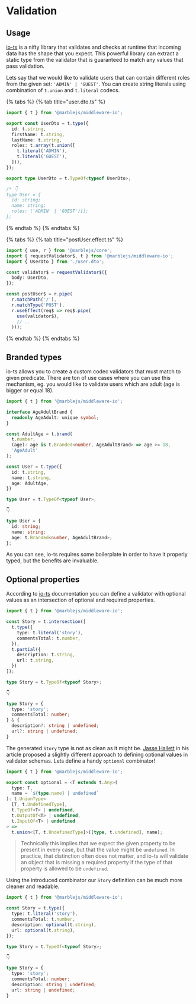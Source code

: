 # Validation

## Usage

[io-ts](https://github.com/gcanti/io-ts) is a nifty library that validates and checks at runtime that incoming data has the shape that you expect. This powerful library can extract a static type from the validator that is guaranteed to match any values that pass validation.

Lets say that we would like to validate users that can contain different roles from the given set: `'ADMIN' | 'GUEST'`. You can create string literals using combination of `t.union` and `t.literal` codecs. 

{% tabs %}
{% tab title="user.dto.ts" %}
```typescript
import { t } from '@marblejs/middleware-io';

export const UserDto = t.type({
  id: t.string,
  firstName: t.string,
  lastName: t.string,
  roles: t.array(t.union([
    t.literal('ADMIN'),
    t.literal('GUEST'),
  ])),
});

export type UserDto = t.TypeOf<typeof UserDto>;

/* 👇
type User = {
  id: string;
  name: string;
  roles: ('ADMIN' | 'GUEST')[];
};
```
{% endtab %}
{% endtabs %}

{% tabs %}
{% tab title="postUser.effect.ts" %}
```typescript
import { use, r } from '@marblejs/core';
import { requestValidator$, t } from '@marblejs/middleware-io';
import { UserDto } from './user.dto';

const validator$ = requestValidator$({
  body: UserDto,
});

const postUser$ = r.pipe(
  r.matchPath('/'),
  r.matchType('POST'),
  r.useEffect(req$ => req$.pipe(
    use(validator$),
    // ..
  )));
```
{% endtab %}
{% endtabs %}

## Branded types

io-ts allows you to create a custom codec validators that must match to given predicate. There are ton of use cases where you can use this mechanism, eg. you would like to validate users which are adult \(age is bigger or equal 18\).

```typescript
import { t } from '@marblejs/middleware-io';

interface AgeAdultBrand {
  readonly AgeAdult: unique symbol;
}

const AdultAge = t.brand(
  t.number,
  (age): age is t.Branded<number, AgeAdultBrand> => age >= 18,
  'AgeAdult'
);

const User = t.type({
  id: t.string,
  name: t.string,
  age: AdultAge,
})

type User = t.TypeOf<typeof User>;

👇

type User = {
  id: string;
  name: string;
  age: t.Branded<number, AgeAdultBrand>;
};
```

As you can see, io-ts requires some boilerplate in order to have it properly typed, but the benefits are invaluable.

## Optional properties

According to [io-ts](https://github.com/gcanti/io-ts) documentation you can define a validator with optional values as an intersection of optional and required properties.

```typescript
import { t } from '@marblejs/middleware-io';

const Story = t.intersection([
  t.type({
    type: t.literal('story'),
    commentsTotal: t.number,
  }),
  t.partial({
    description: t.string,
    url: t.string,
  })
]);

type Story = t.TypeOf<typeof Story>;

👇

type Story = {
  type: 'story';
  commentsTotal: number;
} & {
  description?: string | undefined;
  url?: string | undefined;
}
```

The generated `Story` type is not as clean as it might be. [Jasse Hallett](https://www.olioapps.com/blog/checking-types-real-world-typescript/) in his article proposed a slightly different approach to defining optional values in validator schemas. Lets define a handy `optional` combinator!

```typescript
import { t } from '@marblejs/middleware-io';

export const optional = <T extends t.Any>(
  type: T,
  name = `${type.name} | undefined`
): t.UnionType<
  [T, t.UndefinedType],
  t.TypeOf<T> | undefined,
  t.OutputOf<T> | undefined,
  t.InputOf<T> | undefined
> =>
  t.union<[T, t.UndefinedType]>([type, t.undefined], name);
```

> Technically this implies that we expect the given property to be present in every case, but that the value might be `undefined`. In practice, that distinction often does not matter, and io-ts will validate an object that is missing a required property if the type of that property is allowed to be `undefined`.

Using the introduced combinator our `Story` definition can be much more cleaner and readable.

```typescript
import { t } from '@marblejs/middleware-io';

const Story = t.type({
  type: t.literal('story'),
  commentsTotal: t.number,
  description: optional(t.string),
  url: optional(t.string),
});

type Story = t.TypeOf<typeof Story>;

👇

type Story = {
  type: 'story';
  commentsTotal: number;
  description: string | undefined;
  url: string | undefined;
}
```

